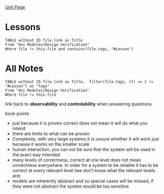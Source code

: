 [Unit Page](https://uobdv.github.io/Design-Verification/)
# Lessons
```dataview
TABLE without ID file.link as Title
From "Uni Modules/Design Verification"
Where file != this.file and contains(file.tags, "#Lesson")
```

# All Notes
```dataview
TABLE without ID file.link as Title,  filter(file.tags, (t) => t != "#Lesson") as "Tags"
From "Uni Modules/Design Verification"
Where file != this.file
```

link back to **observability** and **controlability** when answering questions




book points
- just because it is proven correct does not mean it will do what you intend 
- there are limits to what can be proven
- Complexity, with very large systems it is unsure whether it will work just because it works on the smaller scale
- human interaction, you can not be sure that the system will be used in the exact way intended
- many levels of correctness, correct at one level does not mean correctness everywhere. In order for a system to be reliable it has to be correct at every relevant level (we don't know what the relevant levels are)
- models are inherently abstract and so special cases will be missed, if they were not abstract the system would be too sensitive
